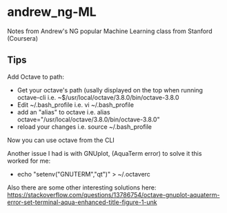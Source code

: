 # andrew_ng-ML
Notes from Andrew's NG popular Machine Learning class from Stanford (Coursera)


## Tips
Add Octave to path:
* Get your octave's path (usally displayed on the top when running octave-cli i.e. ~$/usr/local/octave/3.8.0/bin/octave-3.8.0
* Edit ~/.bash_profile i.e. vi ~/.bash_profile
* add an "alias" to octave i.e. alias octave="/usr/local/octave/3.8.0/bin/octave-3.8.0"
* reload your changes i.e. source ~/.bash_profile

Now you can use octave from the CLI

Another issue I had is with GNUplot, (AquaTerm error) to solve it this worked for me:

* echo "setenv("GNUTERM","qt")" > ~/.octaverc 

Also there are some other interesting solutions here:
https://stackoverflow.com/questions/13786754/octave-gnuplot-aquaterm-error-set-terminal-aqua-enhanced-title-figure-1-unk
